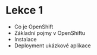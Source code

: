 # Lekce 1

* Co je OpenShift
* Základní pojmy v OpenShiftu
* Instalace
* Deployment ukázkové aplikace
